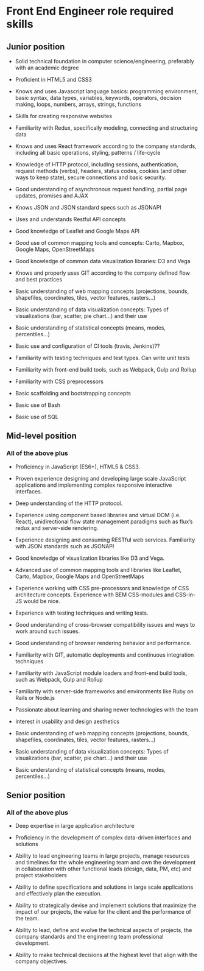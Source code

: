 # Front End Engineer role required skills

## Junior position 

* Solid technical foundation in computer science/engineering, preferably with an academic degree

* Proficient in HTML5 and CSS3

* Knows and uses Javascript language basics: programming environment, basic syntax, data types, variables, keywords, operators, decision making, loops, numbers, arrays, strings, functions

* Skills for creating responsive websites

* Familiarity with Redux, specifically modeling, connecting and structuring data

* Knows and uses React framework according to the company standards, including all basic operations, styling, patterns / life-cycle

* Knowledge of HTTP protocol, including sessions, authentication, request methods (verbs), headers, status codes, cookies (and other ways to keep state), secure connections and basic security.

* Good understanding of asynchronous request handling, partial page updates, promises and AJAX

* Knows JSON and JSON standard specs such as JSONAPI

* Uses and understands Restful API concepts

* Good knowledge of Leaflet and Google Maps API

* Good use of common mapping tools and concepts: Carto, Mapbox, Google Maps, OpenStreetMaps

* Good knowledge of common data visualization libraries: D3 and Vega

* Knows and properly uses GIT according to the company defined flow and best practices

* Basic understanding of web mapping concepts (projections, bounds, shapefiles, coordinates, tiles, vector features, rasters…)

* Basic understanding of data visualization concepts: Types of visualizations (bar, scatter, pie chart…) and their use

* Basic understanding of statistical concepts (means, modes, percentiles…)

* Basic use and configuration of CI tools (travis, Jenkins)??

* Familiarity with testing techniques and test types. Can write unit tests

* Familiarity with front-end build tools, such as Webpack, Gulp and Rollup

* Familiarity with CSS preprocessors

* Basic scaffolding and bootstrapping concepts

* Basic use of Bash

* Basic use of SQL

## Mid-level position 

### All of the above plus

* Proficiency in JavaScript (ES6+), HTML5 & CSS3.

* Proven experience designing and developing large scale JavaScript applications and implementing complex responsive interactive interfaces.

* Deep understanding of the HTTP protocol.

* Experience using component based libraries and virtual DOM (i.e. React), unidirectional flow state management paradigms such as flux’s redux and server-side rendering.

* Experience designing and consuming RESTful web services. Familiarity with JSON standards such as JSONAPI

* Good knowledge of visualization libraries like D3 and Vega.

* Advanced use of common mapping tools and libraries like Leaflet, Carto, Mapbox, Google Maps and OpenStreetMaps

* Experience working with CSS pre-processors and knowledge of CSS architecture concepts. Experience with BEM CSS-modules and CSS-in-JS would be nice.

* Experience with testing techniques and writing tests.

* Good understanding of cross-browser compatibility issues and ways to work around such issues.

* Good understanding of browser rendering behavior and performance.

* Familiarity with GIT, automatic deployments and continuous integration techniques

* Familiarity with JavaScript module loaders and front-end build tools, such as Webpack, Gulp and Rollup

* Familiarity with server-side frameworks and environments like Ruby on Rails or Node.js

* Passionate about learning and sharing newer technologies with the team

* Interest in usability and design aesthetics

* Basic understanding of web mapping concepts (projections, bounds, shapefiles, coordinates, tiles, vector features, rasters…)

* Basic understanding of data visualization concepts: Types of visualizations (bar, scatter, pie chart…) and their use

* Basic understanding of statistical concepts (means, modes, percentiles…)

## Senior position 

### All of the above plus

* Deep expertise in large application architecture

* Proficiency in the development of complex data-driven interfaces and solutions

* Ability to lead engineering teams in large projects, manage resources and timelines for the whole engineering team and own the development in collaboration with other functional leads (design, data, PM, etc) and project stakeholders

* Ability to define specifications and solutions in large scale applications and effectively plan the execution.

* Ability to strategically devise and implement solutions that maximize the impact of our projects, the value for the client and the performance of the team.

* Ability to lead, define and evolve the technical aspects of projects, the company standards and the engineering team professional development.

* Ability to make technical decisions at the highest level that align with the company objectives.
